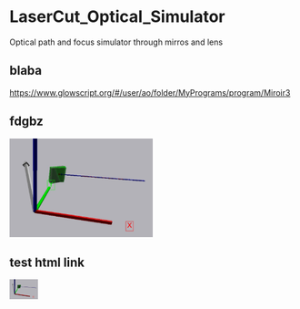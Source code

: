 # LaserCut_Optical_Simulator
Optical path and focus simulator through mirros and lens

## blaba

https://www.glowscript.org/#/user/ao/folder/MyPrograms/program/Miroir3
 
## fdgbz

<img src="https://github.com/lbfablab/LaserCut_Optical_Simulator/blob/master/test.jpg" width="50%"  />
 
## test html link

<a href="./miroir3.html"><img src="https://github.com/lbfablab/LaserCut_Optical_Simulator/blob/master/test.jpg" width="10%" title="White flower" alt="Flower"></a>



